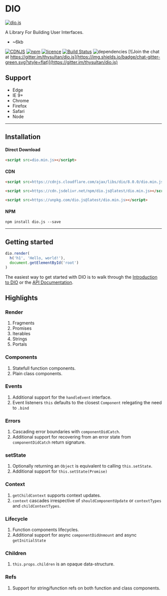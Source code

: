 # DIO

[![dio.js](https://dio.js.org/imgs/logo.svg)](https://dio.js.org/)

A Library For Building User Interfaces.

- ~6kb

[![CDNJS](https://img.shields.io/cdnjs/v/dio.svg?style=flat)](https://cdnjs.com/libraries/dio)
[![npm](https://img.shields.io/npm/v/dio.js.svg?style=flat)](https://www.npmjs.com/package/dio.js) [![licence](https://img.shields.io/badge/licence-MIT-blue.svg?style=flat)](https://github.com/thysultan/dio.js/blob/master/LICENSE.md) [![Build Status](https://semaphoreci.com/api/v1/thysultan/dio-js/branches/master/shields_badge.svg)](https://semaphoreci.com/thysultan/dio-js)
 ![dependencies](https://img.shields.io/badge/dependencies-none-green.svg?style=flat) [![Join the chat at https://gitter.im/thysultan/dio.js](https://img.shields.io/badge/chat-gitter-green.svg?style=flat)](https://gitter.im/thysultan/dio.js)

## Support

* Edge
* IE 9+
* Chrome
* Firefox
* Safari
* Node

---

## Installation

#### Direct Download

```html
<script src=dio.min.js></script>
```

#### CDN

```html
<script src=https://cdnjs.cloudflare.com/ajax/libs/dio/8.0.0/dio.min.js></script>
```

```html
<script src=https://cdn.jsdelivr.net/npm/dio.js@latest/dio.min.js></script>
```

```html
<script src=https://unpkg.com/dio.js@latest/dio.min.js></script>
```

#### NPM

```
npm install dio.js --save
```

---

## Getting started

```js
dio.render(
  h('h1', 'Hello, world!'),
  document.getElementById('root')
)
```

The easiest way to get started with DIO is to walk through the [Introduction to DIO](https://dio.js.org/introduction.html) or the [API Documentation](https://dio.js.org/api.html).

## Highlights

### Render

1. Fragments
2. Promises
3. Iterables
4. Strings
5. Portals

### Components

1. Statefull function components.
2. Plain class components.

### Events

1. Additional support for the `handleEvent` interface.
2. Event listeners `this` defaults to the closest `Component` relegating the need to `.bind`

### Errors

1. Cascading error boundaries with `componentDidCatch`.
3. Additional support for recovering from an error state from `componentDidCatch` return signature.

### setState

1. Optionally returning an `Object` is equivalent to calling `this.setState`.
2. Additional support for `this.setState(Promise)`

### Context

1. `getChildContext` supports context updates.
3. `context` cascades irrespective of `shouldComponentUpdate` or `contextTypes` and `childContextTypes`.

### Lifecycle

1. Function components lifecycles.
2. Additional support for async `componentDidUnmount` and async `getInitialState`

### Children

1. `this.props.children` is an opaque data-structure.

### Refs

1. Support for string/function refs on both function and class components.

